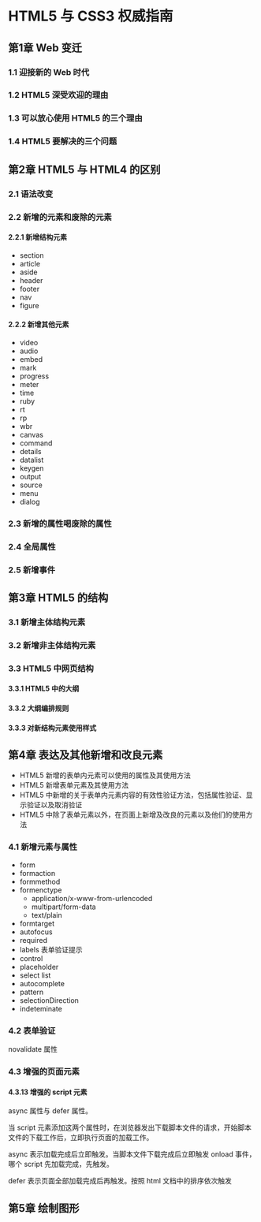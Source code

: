 # HTML5 与 CSS3 权威指南

## 第1章 Web 变迁

### 1.1 迎接新的 Web 时代

### 1.2 HTML5 深受欢迎的理由

### 1.3 可以放心使用 HTML5 的三个理由

### 1.4 HTML5 要解决的三个问题

## 第2章 HTML5 与 HTML4 的区别

### 2.1 语法改变

### 2.2 新增的元素和废除的元素

#### 2.2.1 新增结构元素

+ section
+ article
+ aside
+ header
+ footer
+ nav
+ figure

#### 2.2.2 新增其他元素

+ video
+ audio
+ embed
+ mark
+ progress
+ meter
+ time
+ ruby
+ rt
+ rp
+ wbr
+ canvas
+ command
+ details
+ datalist
+ keygen
+ output
+ source
+ menu
+ dialog

### 2.3 新增的属性喝废除的属性

### 2.4 全局属性

### 2.5 新增事件

## 第3章 HTML5 的结构

### 3.1 新增主体结构元素

### 3.2 新增非主体结构元素

### 3.3 HTML5 中网页结构

#### 3.3.1 HTML5 中的大纲

#### 3.3.2 大纲编排规则

#### 3.3.3 对新结构元素使用样式

## 第4章 表达及其他新增和改良元素

+ HTML5 新增的表单内元素可以使用的属性及其使用方法
+ HTML5 新增表单元素及其使用方法
+ HTML5 中新增的关于表单内元素内容的有效性验证方法，包括属性验证、显示验证以及取消验证
+ HTML5 中除了表单元素以外，在页面上新增及改良的元素以及他们的使用方法

### 4.1 新增元素与属性

+ form
+ formaction
+ formmethod
+ formenctype
  + application/x-www-from-urlencoded
  + multipart/form-data
  + text/plain
+ formtarget
+ autofocus
+ required
+ labels 表单验证提示
+ control
+ placeholder
+ select list
+ autocomplete
+ pattern
+ selectionDirection
+ indeteminate

### 4.2 表单验证

novalidate 属性

### 4.3 增强的页面元素

#### 4.3.13 增强的 script 元素

async 属性与 defer 属性。

当 script 元素添加这两个属性时，在浏览器发出下载脚本文件的请求，开始脚本文件的下载工作后，立即执行页面的加载工作。

async 表示加载完成后立即触发。当脚本文件下载完成后立即触发 onload 事件，哪个 script 先加载完成，先触发。

defer 表示页面全部加载完成后再触发。按照 html 文档中的排序依次触发

## 第5章 绘制图形